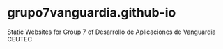 # grupo7vanguardia.github-io
Static Websites for Group 7 of Desarrollo de Aplicaciones de Vanguardia CEUTEC
